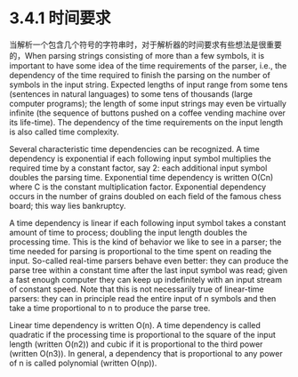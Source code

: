 # 3.4.1 时间要求

当解析一个包含几个符号的字符串时，对于解析器的时间要求有些想法是很重要的，When parsing strings consisting of more than a few symbols, it is important to have some idea of the time requirements of the parser, i.e., the dependency of the time required to finish the parsing on the number of symbols in the input string. Expected lengths of input range from some tens (sentences in natural languages) to some tens of thousands (large computer programs); the length of some input strings may even be virtually infinite (the sequence of buttons pushed on a coffee vending machine over its life-time). The dependency of the time requirements on the input length is also called time complexity.

Several characteristic time dependencies can be recognized. A time dependency is exponential if each following input symbol multiplies the required time by a constant factor, say 2: each additional input symbol doubles the parsing time. Exponential time dependency is written O(Cn) where C is the constant multiplication factor. Exponential dependency occurs in the number of grains doubled on each field of the famous chess board; this way lies bankruptcy.

A time dependency is linear if each following input symbol takes a constant amount of time to process; doubling the input length doubles the processing time. This is the kind of behavior we like to see in a parser; the time needed for parsing is proportional to the time spent on reading the input. So-called real-time parsers behave even better: they can produce the parse tree within a constant time after the last input symbol was read; given a fast enough computer they can keep up indefinitely with an input stream of constant speed. Note that this is not necessarily true of linear-time parsers: they can in principle read the entire input of n symbols and then take a time proportional to n to produce the parse tree.

Linear time dependency is written O(n). A time dependency is called quadratic if the processing time is proportional to the square of the input length (written O(n2)) and cubic if it is proportional to the third power (written O(n3)). In general, a dependency that is proportional to any power of n is called polynomial (written O(np)).